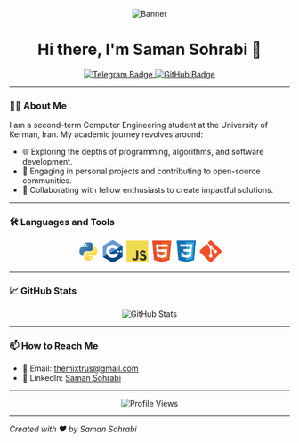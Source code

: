 <!-- Banner Image -->
<p align="center">
  <img src="https://i.pinimg.com/originals/55/01/60/5501609ee45d514d1f2c4a63502045e2.gif" alt="Banner" width="600"/>
</p>

<h1 align="center">Hi there, I'm Saman Sohrabi 👋</h1>

<p align="center">
  <a href="https://t.me/mixtrus">
    <img src="https://img.shields.io/badge/Telegram-2CA5E0?style=for-the-badge&logo=telegram&logoColor=white" alt="Telegram Badge"/>
  </a>
  <a href="https://github.com/mixtrus">
    <img src="https://img.shields.io/badge/GitHub-181717?style=for-the-badge&logo=github&logoColor=white" alt="GitHub Badge"/>
  </a>
</p>

---

### 🧑‍💻 About Me

I am a second-term Computer Engineering student at the University of Kerman, Iran. My academic journey revolves around:

- 🌐 Exploring the depths of programming, algorithms, and software development.
- 🚀 Engaging in personal projects and contributing to open-source communities.
- 🤝 Collaborating with fellow enthusiasts to create impactful solutions.

---

### 🛠️ Languages and Tools

<p align="center">
  <img src="https://github.com/devicons/devicon/blob/master/icons/python/python-original.svg" alt="Python" width="40" height="40"/>
  <img src="https://github.com/devicons/devicon/blob/master/icons/cplusplus/cplusplus-original.svg" alt="C++" width="40" height="40"/>
  <img src="https://github.com/devicons/devicon/blob/master/icons/javascript/javascript-original.svg" alt="JavaScript" width="40" height="40"/>
  <img src="https://github.com/devicons/devicon/blob/master/icons/html5/html5-original.svg" alt="HTML5" width="40" height="40"/>
  <img src="https://github.com/devicons/devicon/blob/master/icons/css3/css3-original.svg" alt="CSS3" width="40" height="40"/>
  <img src="https://github.com/devicons/devicon/blob/master/icons/git/git-original.svg" alt="Git" width="40" height="40"/>
</p>

---

### 📈 GitHub Stats

<p align="center">
  <img src="https://github-readme-stats.vercel.app/api?username=mixtrus&show_icons=true&theme=radical" alt="GitHub Stats"/>
</p>

---

### 📫 How to Reach Me

- 📧 Email: [themixtrus@gmail.com](mailto:themixtrus@gmail.com)
- 💼 LinkedIn: [Saman Sohrabi](https://www.linkedin.com/in/mixtrus/)

---

<p align="center">
  <img src="https://komarev.com/ghpvc/?username=mixtrus&style=flat-square&color=blue" alt="Profile Views"/>
</p>

---

*Created with ❤️ by Saman Sohrabi*
